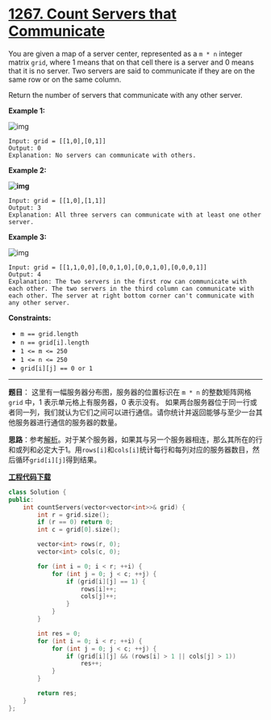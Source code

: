 # [1267. Count Servers that Communicate](https://leetcode.com/problems/count-servers-that-communicate/)

You are given a map of a server center, represented as a `m * n` integer matrix `grid`, where 1 means that on that cell there is a server and 0 means that it  is no server. Two servers are said to communicate if they are on the  same row or on the same column.

 Return the number of servers that communicate with any other server.



**Example 1:**

![img](https://assets.leetcode.com/uploads/2019/11/14/untitled-diagram-6.jpg)

```
Input: grid = [[1,0],[0,1]]
Output: 0
Explanation: No servers can communicate with others.
```

**Example 2:**

**![img](https://assets.leetcode.com/uploads/2019/11/13/untitled-diagram-4.jpg)**

```
Input: grid = [[1,0],[1,1]]
Output: 3
Explanation: All three servers can communicate with at least one other server.
```

**Example 3:**

![img](https://assets.leetcode.com/uploads/2019/11/14/untitled-diagram-1-3.jpg)

```
Input: grid = [[1,1,0,0],[0,0,1,0],[0,0,1,0],[0,0,0,1]]
Output: 4
Explanation: The two servers in the first row can communicate with each other. The two servers in the third column can communicate with each other. The server at right bottom corner can't communicate with any other server.
```



**Constraints:**

- `m == grid.length`
- `n == grid[i].length`
- `1 <= m <= 250`
- `1 <= n <= 250`
- `grid[i][j] == 0 or 1`

-----

**题目**： 这里有一幅服务器分布图，服务器的位置标识在 `m * n` 的整数矩阵网格 `grid` 中，1 表示单元格上有服务器，0 表示没有。 如果两台服务器位于同一行或者同一列，我们就认为它们之间可以进行通信。请你统计并返回能够与至少一台其他服务器进行通信的服务器的数量。

**思路**：参考[解析](https://leetcode.com/problems/count-servers-that-communicate/discuss/436130/C%2B%2B-Simple-Preprocessing)。对于某个服务器，如果其与另一个服务器相连，那么其所在的行和或列和必定大于1。用`rows[i]`和`cols[i]`统计每行和每列对应的服务器数目，然后循环`grid[i][j]`得到结果。

[**工程代码下载**](https://github.com/shenkh/leetcode)

```cpp
class Solution {
public:
    int countServers(vector<vector<int>>& grid) {
        int r = grid.size();
        if (r == 0) return 0;
        int c = grid[0].size();

        vector<int> rows(r, 0);
        vector<int> cols(c, 0);

        for (int i = 0; i < r; ++i) {
            for (int j = 0; j < c; ++j) {
                if (grid[i][j] == 1) {
                    rows[i]++;
                    cols[j]++;
                }
            }
        }

        int res = 0;
        for (int i = 0; i < r; ++i) {
            for (int j = 0; j < c; ++j) {
                if (grid[i][j] && (rows[i] > 1 || cols[j] > 1))
                    res++;
            }
        }

        return res;
    }
};
```
